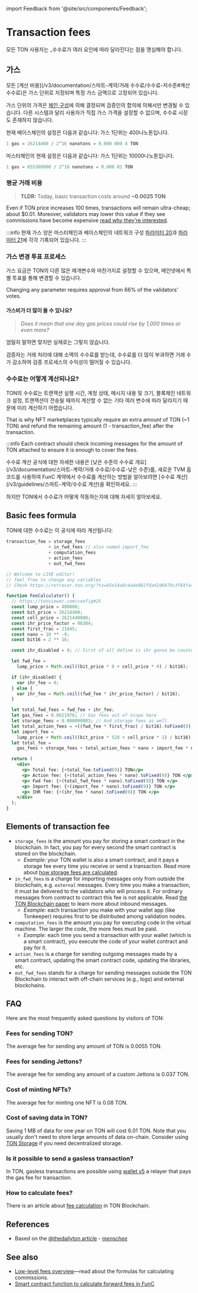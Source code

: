 import Feedback from '@site/src/components/Feedback';

# Transaction fees

모든 TON 사용자는 _수수료가 여러 요인에 따라 달라진다는 점을 명심해야 합니다.

## 가스

모든 [계산 비용](/v3/documentation/스마트-계약/거래 수수료/수수료-저수준#계산 수수료)은 가스 단위로 지정되며 특정 가스 금액으로 고정되어 있습니다.

가스 단위의 가격은 [체인 구성](https://tonviewer.com/config#20)에 의해 결정되며 검증인의 합의에 의해서만 변경될 수 있습니다. 다른 시스템과 달리 사용자가 직접 가스 가격을 설정할 수 없으며, 수수료 시장도 존재하지 않습니다.

현재 베이스체인의 설정은 다음과 같습니다: 가스 1단위는 400나노톤입니다.

```cpp
1 gas = 26214400 / 2^16 nanotons = 0.000 000 4 TON
```

마스터체인의 현재 설정은 다음과 같습니다: 가스 1단위는 10000나노톤입니다.

```cpp
1 gas = 655360000 / 2^16 nanotons = 0.000 01 TON
```

### 평균 거래 비용

> **TLDR:** Today, basic transaction costs around **~0.0025 TON**

Even if TON price increases 100 times, transactions will remain ultra-cheap; about $0.01. Moreover, validators may lower this value if they see commissions have become expensive [read why they're interested](#gas-changing-voting-process).

:::info
현재 가스 양은 마스터체인과 베이스체인의 네트워크 구성 [파라미터 20](https://tonviewer.com/config#20)과 [파라미터 21](https://tonviewer.com/config#21)에 각각 기록되어 있습니다.
:::

### 가스 변경 투표 프로세스

가스 요금은 TON의 다른 많은 매개변수와 마찬가지로 설정할 수 있으며, 메인넷에서 특별 투표를 통해 변경할 수 있습니다.

Changing any parameter requires approval from 66% of the validators' votes.

#### 가스비가 더 많이 들 수 있나요?

> *Does it mean that one day gas prices could rise by 1,000 times or even more?*

엄밀히 말하면 맞지만 실제로는 그렇지 않습니다.

검증자는 거래 처리에 대해 소액의 수수료를 받는데, 수수료를 더 많이 부과하면 거래 수가 감소하여 검증 프로세스의 수익성이 떨어질 수 있습니다.

### 수수료는 어떻게 계산되나요?

TON의 수수료는 트랜잭션 실행 시간, 계정 상태, 메시지 내용 및 크기, 블록체인 네트워크 설정, 트랜잭션이 전송될 때까지 계산할 수 없는 기타 여러 변수에 따라 달라지기 때문에 미리 계산하기 어렵습니다.

That is why NFT marketplaces typically require an extra amount of TON (~1 TON) and refund the remaining amount (1 - transaction_fee) after the transaction.

:::info
Each contract should check incoming messages for the amount of TON attached to ensure it is enough to cover the fees.

수수료 계산 공식에 대한 자세한 내용은 [낮은 수준의 수수료 개요](/v3/documentation/스마트-계약/거래 수수료/수수료-낮은 수준)를, 새로운 TVM 옵코드를 사용하여 FunC 계약에서 수수료를 계산하는 방법을 알아보려면 [수수료 계산](/v3/guidelines/스마트-계약/수수료 계산)을 확인하세요.
:::

하지만 TON에서 수수료가 어떻게 작동하는지에 대해 자세히 알아보세요.

## Basic fees formula

TON에 대한 수수료는 이 공식에 따라 계산됩니다:

```cpp
transaction_fee = storage_fees
                + in_fwd_fees // also named import_fee
                + computation_fees
                + action_fees
                + out_fwd_fees
```

```jsx live
// Welcome to LIVE editor!
// feel free to change any variables
// Check https://retracer.ton.org/?tx=b5e14a9c4a4e982fda42d6079c3f84fa48e76497a8f3fca872f9a3737f1f6262

function FeeCalculator() {
  // https://tonviewer.com/config#25
  const lump_price = 400000;
  const bit_price = 26214400;
  const cell_price = 2621440000;
  const ihr_price_factor = 98304;
  const first_frac = 21845;
  const nano = 10 ** -9;
  const bit16 = 2 ** 16;

  const ihr_disabled = 0; // First of all define is ihr gonna be counted

  let fwd_fee =
    lump_price + Math.ceil((bit_price * 0 + cell_price * 0) / bit16);

  if (ihr_disabled) {
    var ihr_fee = 0;
  } else {
    var ihr_fee = Math.ceil((fwd_fee * ihr_price_factor) / bit16);
  }

  let total_fwd_fees = fwd_fee + ihr_fee;
  let gas_fees = 0.0011976; // Gas fees out of scope here
  let storage_fees = 0.000000003; // And storage fees as well
  let total_action_fees = +((fwd_fee * first_frac) / bit16).toFixed(9);
  let import_fee =
    lump_price + Math.ceil((bit_price * 528 + cell_price * 1) / bit16);
  let total_fee =
    gas_fees + storage_fees + total_action_fees * nano + import_fee * nano;

  return (
    <div>
      <p> Total fee: {+total_fee.toFixed(9)} TON</p>
      <p> Action fee: {+(total_action_fees * nano).toFixed(9)} TON </p>
      <p> Fwd fee: {+(total_fwd_fees * nano).toFixed(9)} TON </p>
      <p> Import fee: {+(import_fee * nano).toFixed(9)} TON </p>
      <p> IHR fee: {+(ihr_fee * nano).toFixed(9)} TON </p>
    </div>
  );
}
```

## Elements of transaction fee

- `storage_fees` is the amount you pay for storing a smart contract in the blockchain. In fact, you pay for every second the smart contract is stored on the blockchain.
  - *Example*: your TON wallet is also a smart contract, and it pays a storage fee every time you receive or send a transaction. Read more about [how storage fees are calculated](/v3/documentation/smart-contracts/transaction-fees/fees-low-level#storage-fee).
- `in_fwd_fees` is a charge for importing messages only from outside the blockchain, e.g. `external` messages. Every time you make a transaction, it must be delivered to the validators who will process it. For ordinary messages from contract to contract this fee is not applicable. Read [the TON Blockchain paper](https://docs.ton.org/tblkch.pdf) to learn more about inbound messages.
  - *Example*: each transaction you make with your wallet app (like Tonkeeper) requires first to be distributed among validation nodes.
- `computation_fees` is the amount you pay for executing code in the virtual machine. The larger the code, the more fees must be paid.
  - *Example*: each time you send a transaction with your wallet (which is a smart contract), you execute the code of your wallet contract and pay for it.
- `action_fees` is a charge for sending outgoing messages made by a smart contract, updating the smart contract code, updating the libraries, etc.
- `out_fwd_fees` stands for a charge for sending messages outside the TON Blockchain to interact with off-chain services (e.g., logs) and external blockchains.

## FAQ

Here are the most frequently asked questions by visitors of TON:

### Fees for sending TON?

The average fee for sending any amount of TON is 0.0055 TON.

### Fees for sending Jettons?

The average fee for sending any amount of a custom Jettons is 0.037 TON.

### Cost of minting NFTs?

The average fee for minting one NFT is 0.08 TON.

### Cost of saving data in TON?

Saving 1 MB of data for one year on TON will cost 6.01 TON. Note that you usually don't need to store large amounts of data on-chain. Consider using [TON Storage](/v3/guidelines/web3/ton-storage/storage-daemon) if you need decentralized storage.

### Is it possible to send a gasless transaction?

In TON, gasless transactions are possible using [wallet v5](/v3/documentation/smart-contracts/contracts-specs/wallet-contracts#preparing-for-gasless-transactions) a relayer that pays the gas fee for transaction.

### How to calculate fees?

There is an article about [fee calculation](/v3/guidelines/smart-contracts/fee-calculation) in TON Blockchain.

## References

- Based on the [@thedailyton article](https://telegra.ph/Commissions-on-TON-07-22) - *[menschee](https://github.com/menschee)*

## See also

- [Low-level fees overview](/v3/documentation/smart-contracts/transaction-fees/fees-low-level)—read about the formulas for calculating commissions.
- [Smart contract function to calculate forward fees in FunC](https://github.com/ton-blockchain/token-contract/blob/main/misc/forward-fee-calc.fc)

<Feedback />

